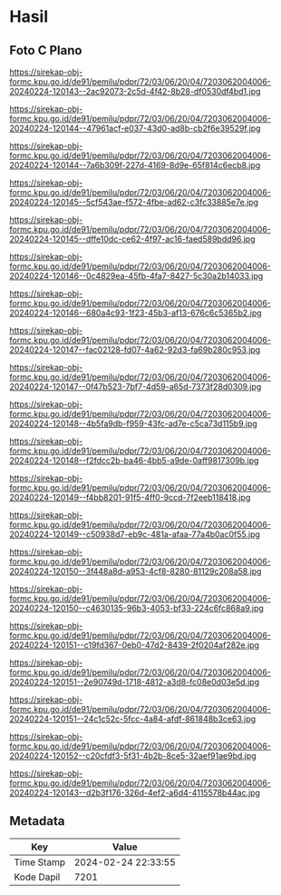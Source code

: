 # Hasil

## Foto C Plano

https://sirekap-obj-formc.kpu.go.id/de91/pemilu/pdpr/72/03/06/20/04/7203062004006-20240224-120143--2ac92073-2c5d-4f42-8b28-df0530df4bd1.jpg

https://sirekap-obj-formc.kpu.go.id/de91/pemilu/pdpr/72/03/06/20/04/7203062004006-20240224-120144--47961acf-e037-43d0-ad8b-cb2f6e39529f.jpg

https://sirekap-obj-formc.kpu.go.id/de91/pemilu/pdpr/72/03/06/20/04/7203062004006-20240224-120144--7a6b309f-227d-4169-8d9e-65f814c6ecb8.jpg

https://sirekap-obj-formc.kpu.go.id/de91/pemilu/pdpr/72/03/06/20/04/7203062004006-20240224-120145--5cf543ae-f572-4fbe-ad62-c3fc33885e7e.jpg

https://sirekap-obj-formc.kpu.go.id/de91/pemilu/pdpr/72/03/06/20/04/7203062004006-20240224-120145--dffe10dc-ce62-4f97-ac16-faed589bdd96.jpg

https://sirekap-obj-formc.kpu.go.id/de91/pemilu/pdpr/72/03/06/20/04/7203062004006-20240224-120146--0c4829ea-45fb-4fa7-8427-5c30a2b14033.jpg

https://sirekap-obj-formc.kpu.go.id/de91/pemilu/pdpr/72/03/06/20/04/7203062004006-20240224-120146--680a4c93-1f23-45b3-af13-676c6c5365b2.jpg

https://sirekap-obj-formc.kpu.go.id/de91/pemilu/pdpr/72/03/06/20/04/7203062004006-20240224-120147--fac02128-fd07-4a62-92d3-fa69b280c953.jpg

https://sirekap-obj-formc.kpu.go.id/de91/pemilu/pdpr/72/03/06/20/04/7203062004006-20240224-120147--0f47b523-7bf7-4d59-a65d-7373f28d0309.jpg

https://sirekap-obj-formc.kpu.go.id/de91/pemilu/pdpr/72/03/06/20/04/7203062004006-20240224-120148--4b5fa9db-f959-43fc-ad7e-c5ca73d115b9.jpg

https://sirekap-obj-formc.kpu.go.id/de91/pemilu/pdpr/72/03/06/20/04/7203062004006-20240224-120148--f2fdcc2b-ba46-4bb5-a9de-0aff9817309b.jpg

https://sirekap-obj-formc.kpu.go.id/de91/pemilu/pdpr/72/03/06/20/04/7203062004006-20240224-120149--f4bb8201-91f5-4ff0-9ccd-7f2eeb118418.jpg

https://sirekap-obj-formc.kpu.go.id/de91/pemilu/pdpr/72/03/06/20/04/7203062004006-20240224-120149--c50938d7-eb9c-481a-afaa-77a4b0ac0f55.jpg

https://sirekap-obj-formc.kpu.go.id/de91/pemilu/pdpr/72/03/06/20/04/7203062004006-20240224-120150--3f448a8d-a953-4cf8-8280-81129c208a58.jpg

https://sirekap-obj-formc.kpu.go.id/de91/pemilu/pdpr/72/03/06/20/04/7203062004006-20240224-120150--c4630135-96b3-4053-bf33-224c6fc868a9.jpg

https://sirekap-obj-formc.kpu.go.id/de91/pemilu/pdpr/72/03/06/20/04/7203062004006-20240224-120151--c19fd367-0eb0-47d2-8439-2f0204af282e.jpg

https://sirekap-obj-formc.kpu.go.id/de91/pemilu/pdpr/72/03/06/20/04/7203062004006-20240224-120151--2e90749d-1718-4812-a3d8-fc08e0d03e5d.jpg

https://sirekap-obj-formc.kpu.go.id/de91/pemilu/pdpr/72/03/06/20/04/7203062004006-20240224-120151--24c1c52c-5fcc-4a84-afdf-861848b3ce63.jpg

https://sirekap-obj-formc.kpu.go.id/de91/pemilu/pdpr/72/03/06/20/04/7203062004006-20240224-120152--c20cfdf3-5f31-4b2b-8ce5-32aef91ae9bd.jpg

https://sirekap-obj-formc.kpu.go.id/de91/pemilu/pdpr/72/03/06/20/04/7203062004006-20240224-120143--d2b3f176-326d-4ef2-a6d4-4115578b44ac.jpg


## Metadata

| Key        | Value               |
| ---------- | ------------------- |
| Time Stamp | 2024-02-24 22:33:55 |
| Kode Dapil | 7201                |



